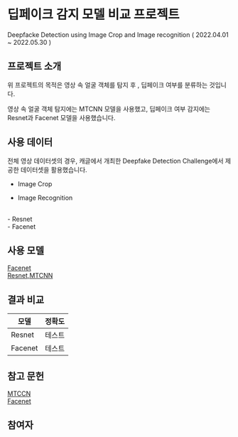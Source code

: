 # 딥페이크 감지 모델 비교 프로젝트
Deepfacke Detection using Image Crop and Image recognition
( 2022.04.01 ~ 2022.05.30 )

## 프로젝트 소개
위 프로젝트의 목적은  영상 속 얼굴 객체를 탐지 후 , 딥페이크 여부를 분류하는 것입니다. <br>

영상 속 얼굴 객체 탐지에는 MTCNN 모델을 사용했고, 딥페이크 여부 감지에는 Resnet과 Facenet 모델을 사용했습니다.<br>

## 사용 데이터
전체 영상 데이터셋의 경우, 캐글에서 개최한 Deepfake Detection Challenge에서 제공한 데이터셋을 활용했습니다. <br>

- Image Crop

- Image Recognition <br>
<br>
- Resnet <br>
- Facenet <br>

## 사용 모델

[Facenet](https://drive.google.com/drive/folders/12aMYASGCKvDdkygSv1yQq8ns03AStDO) <br>
[Resnet,MTCNN](https://github.com/timesler/facenet-pytorch/tree/master/models)


## 결과 비교

|모델|정확도|
|----|------|
|Resnet|테스트|
|Facenet|테스트|


## 참고 문헌

[MTCCN](https://arxiv.org/abs/1604.02878) <br>
[Facenet](https://jkisaaclee.kro.kr/keras/facenet/deep%20learning/computer%20vision/2019/10/01/how_to_develop_a_face_recognition_system_using_facenet_in_keras_ko/)

## 참여자



